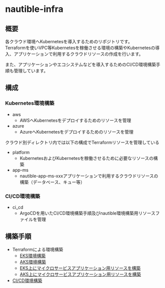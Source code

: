 # nautible-infra

## 概要

各クラウド環境へKubernetesを導入するためのリポジトリです。  
Terraformを使いVPC等Kubernetesを稼働させる環境の構築やKubernetesの導入、アプリケーションで利用するクラウドリソースの作成を行います。

また、アプリケーションやエコシステムなどを導入するためのCI/CD環境構築手順も管理しています。

## 構成

### Kubernetes環境構築

- aws
  - AWSへKubernetesをデプロイするためのリソースを管理
- azure
  - AzureへKubernetesをデプロイするためのリソースを管理

クラウド別ディレクトリ内では以下の構成でTerraformリソースを管理している

- platform
  - KubernetesおよびKubernetesを稼働させるために必要なリソースの構築
- app-ms
  - nautible-app-ms-xxxアプリケーションで利用するクラウドリソースの構築（データベース、キュー等）

### CI/CD環境構築

- ci_cd
  - ArgoCDを用いたCI/CD環境構築手順及びnautible環境構築用リソースファイルを管理

## 構築手順

- Terraformによる環境構築
  - [EKS環境構築](https://github.com/nautible/nautible-infra/tree/main/aws/platform/README.md)
  - [AKS環境構築](https://github.com/nautible/nautible-infra/tree/main/azure/platform/README.md)
  - [EKS上にマイクロサービスアプリケーション用リソースを構築](https://github.com/nautible/nautible-infra/tree/main/aws/app-ms/README.md)
  - [AKS上にマイクロサービスアプリケーション用リソースを構築](https://github.com/nautible/nautible-infra/tree/main/azure/ap-ms/README.md)
- [CI/CD環境構築](https://github.com/nautible/nautible-infra/tree/main/ci_cd/README.md)
